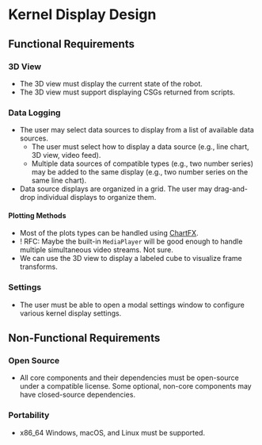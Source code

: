 # Kernel Display Design

## Functional Requirements

### 3D View

- The 3D view must display the current state of the robot.
- The 3D view must support displaying CSGs returned from scripts.

### Data Logging

- The user may select data sources to display from a list of available data sources.
  - The user must select how to display a data source (e.g., line chart, 3D view, video feed).
  - Multiple data sources of compatible types (e.g., two number series) may be added to the same display (e.g., two number series on the same line chart).
- Data source displays are organized in a grid. The user may drag-and-drop individual displays to organize them.

#### Plotting Methods

- Most of the plots types can be handled using [ChartFX](https://github.com/GSI-CS-CO/chart-fx).
- ! RFC: Maybe the built-in `MediaPlayer` will be good enough to handle multiple simultaneous video streams. Not sure.
- We can use the 3D view to display a labeled cube to visualize frame transforms.

### Settings

- The user must be able to open a modal settings window to configure various kernel display settings.

## Non-Functional Requirements

### Open Source

- All core components and their dependencies must be open-source under a compatible license. Some optional, non-core components may have closed-source dependencies.

### Portability

- x86_64 Windows, macOS, and Linux must be supported.
